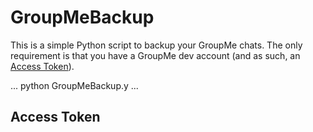 # GroupMeBackup

This is a simple Python script to backup your GroupMe chats. The only requirement is that you have a GroupMe dev account (and as such, an [Access Token](##Access-Token)).

...
python GroupMeBackup.y
...

## Access Token
